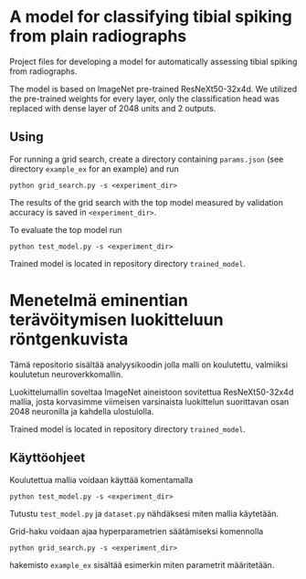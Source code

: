 # A model for classifying tibial spiking from plain radiographs

Project files for developing a model for automatically assessing tibial spiking from radiographs.

The model is based on ImageNet pre-trained ResNeXt50-32x4d. We utilized the
pre-trained weights for every layer, only the classification head was replaced
with dense layer of 2048 units and 2 outputs.

## Using 

For running a grid search, create a directory containing `params.json` (see directory `example_ex` for an example) and run

```
python grid_search.py -s <experiment_dir> 
```

The results of the grid search with the top model measured by validation accuracy is saved in `<experiment_dir>`.

To evaluate the top model run
```
python test_model.py -s <experiment_dir> 
```
Trained model is located in repository directory `trained_model`.


# Menetelmä eminentian terävöitymisen luokitteluun röntgenkuvista

Tämä repositorio sisältää analyysikoodin jolla malli on koulutettu, valmiiksi koulutetun neuroverkkomallin.

Luokittelumallin soveltaa ImageNet aineistoon sovitettua ResNeXt50-32x4d mallia, josta korvasimme viimeisen varsinaista luokittelun suorittavan osan 2048 neuronilla ja kahdella ulostulolla.

Trained model is located in repository directory `trained_model`.

## Käyttöohjeet

Koulutettua mallia voidaan käyttää komentamalla
```
python test_model.py -s <experiment_dir> 
```
Tutustu `test_model.py` ja `dataset.py` nähdäksesi miten mallia käytetään.


Grid-haku voidaan ajaa hyperparametrien säätämiseksi komennolla 
```
python grid_search.py -s <experiment_dir> 
```
hakemisto `example_ex` sisältää esimerkin miten parametrit määritetään.
